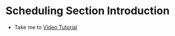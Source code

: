 # Scheduling Section Introduction
  - Take me to [Video Tutorial](https://kodekloud.com/courses/539883/lectures/9815300)
